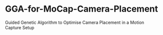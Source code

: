 # GGA-for-MoCap-Camera-Placement
Guided Genetic Algorithm to Optimise Camera Placement in a Motion Capture Setup
